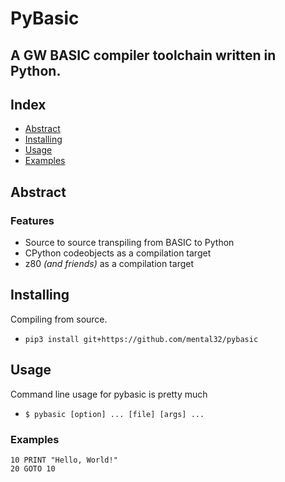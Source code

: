 # PyBasic
## A GW BASIC compiler toolchain written in Python.


## Index

 - [Abstract](#Abstract)
 - [Installing](#installing)
 - [Usage](#usage)
 - [Examples](#examples)

## Abstract

### Features

 - Source to source transpiling from BASIC to Python
 - CPython codeobjects as a compilation target
 - z80 *(and friends)* as a compilation target

## Installing

Compiling from source.

- `pip3 install git+https://github.com/mental32/pybasic`

## Usage

Command line usage for pybasic is pretty much

 - `$ pybasic [option] ... [file] [args] ...`

### Examples

```BASIC
10 PRINT "Hello, World!"
20 GOTO 10
```
